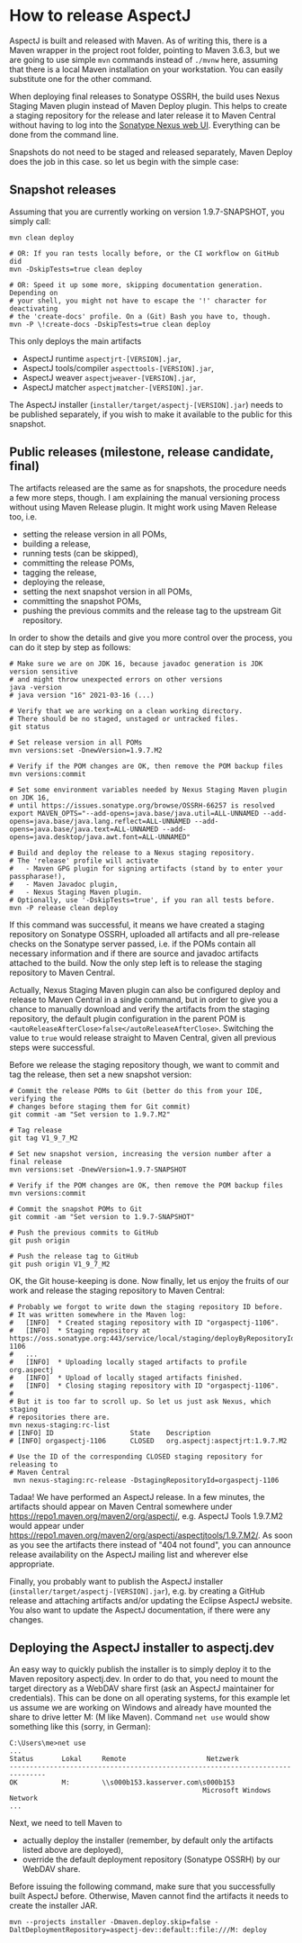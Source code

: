 # How to release AspectJ

AspectJ is built and released with Maven. As of writing this, there is a Maven wrapper in the project root folder,
pointing to Maven 3.6.3, but we are going to use simple `mvn` commands instead of `./mvnw` here, assuming that there is
a local Maven installation on your workstation. You can easily substitute one for the other command.

When deploying final releases to Sonatype OSSRH, the build uses Nexus Staging Maven plugin instead of Maven Deploy
plugin. This helps to create a staging repository for the release and later release it to Maven Central without having
to log into the [Sonatype Nexus web UI](https://oss.sonatype.org/). Everything can be done from the command line.

Snapshots do not need to be staged and released separately, Maven Deploy does the job in this case. so let us begin with
the simple case:

## Snapshot releases

Assuming that you are currently working on version 1.9.7-SNAPSHOT, you simply call:

```shell
mvn clean deploy 

# OR: If you ran tests locally before, or the CI workflow on GitHub did 
mvn -DskipTests=true clean deploy 

# OR: Speed it up some more, skipping documentation generation. Depending on
# your shell, you might not have to escape the '!' character for deactivating
# the 'create-docs' profile. On a (Git) Bash you have to, though.
mvn -P \!create-docs -DskipTests=true clean deploy 
```

This only deploys the main artifacts
  - AspectJ runtime `aspectjrt-[VERSION].jar`,
  - AspectJ tools/compiler `aspecttools-[VERSION].jar`,
  - AspectJ weaver `aspectjweaver-[VERSION].jar`,
  - AspectJ matcher `aspectjmatcher-[VERSION].jar`.

The AspectJ installer (`installer/target/aspectj-[VERSION].jar`) needs to be published separately, if you wish to make
it available to the public for this snapshot.

## Public releases (milestone, release candidate, final)

The artifacts released are the same as for snapshots, the procedure needs a few more steps, though. I am explaining the
manual versioning process without using Maven Release plugin. It might work using Maven Release too, i.e.
  - setting the release version in all POMs,
  - building a release,
  - running tests (can be skipped),
  - committing the release POMs,
  - tagging the release,
  - deploying the release,
  - setting the next snapshot version in all POMs,
  - committing the snapshot POMs,
  - pushing the previous commits and the release tag to the upstream Git repository.

In order to show the details and give you more control over the process, you can do it step by step as follows:

```shell
# Make sure we are on JDK 16, because javadoc generation is JDK version sensitive
# and might throw unexpected errors on other versions
java -version
# java version "16" 2021-03-16 (...)

# Verify that we are working on a clean working directory.
# There should be no staged, unstaged or untracked files.
git status

# Set release version in all POMs
mvn versions:set -DnewVersion=1.9.7.M2

# Verify if the POM changes are OK, then remove the POM backup files
mvn versions:commit

# Set some environment variables needed by Nexus Staging Maven plugin on JDK 16,
# until https://issues.sonatype.org/browse/OSSRH-66257 is resolved
export MAVEN_OPTS="--add-opens=java.base/java.util=ALL-UNNAMED --add-opens=java.base/java.lang.reflect=ALL-UNNAMED --add-opens=java.base/java.text=ALL-UNNAMED --add-opens=java.desktop/java.awt.font=ALL-UNNAMED"

# Build and deploy the release to a Nexus staging repository.
# The 'release' profile will activate
#   - Maven GPG plugin for signing artifacts (stand by to enter your passpharase!),
#   - Maven Javadoc plugin,
#   - Nexus Staging Maven plugin.
# Optionally, use '-DskipTests=true', if you ran all tests before.
mvn -P release clean deploy
```

If this command was successful, it means we have created a staging repository on Sonatype OSSRH, uploaded all artifacts
and all pre-release checks on the Sonatype server passed, i.e. if the POMs contain all necessary information and if
there are source and javadoc artifacts attached to the build. Now the only step left is to release the staging
repository to Maven Central.  

Actually, Nexus Staging Maven plugin can also be configured deploy and release to Maven Central in a single command, but
in order to give you a chance to manually download and verify the artifacts from the staging repository, the default
plugin configuration in the parent POM is `<autoReleaseAfterClose>false</autoReleaseAfterClose>`. Switching the value to
`true` would release straight to Maven Central, given all previous steps were successful. 

Before we release the staging repository though, we want to commit and tag the release, then set a new snapshot version:

```shell
# Commit the release POMs to Git (better do this from your IDE, verifying the
# changes before staging them for Git commit)
git commit -am "Set version to 1.9.7.M2"

# Tag release
git tag V1_9_7_M2

# Set new snapshot version, increasing the version number after a final release
mvn versions:set -DnewVersion=1.9.7-SNAPSHOT

# Verify if the POM changes are OK, then remove the POM backup files
mvn versions:commit

# Commit the snapshot POMs to Git
git commit -am "Set version to 1.9.7-SNAPSHOT"

# Push the previous commits to GitHub
git push origin

# Push the release tag to GitHub
git push origin V1_9_7_M2
```

OK, the Git house-keeping is done. Now finally, let us enjoy the fruits of our work and release the staging repository
to Maven Central:

```shell
# Probably we forgot to write down the staging repository ID before.
# It was written somewhere in the Maven log:
#   [INFO]  * Created staging repository with ID "orgaspectj-1106".
#   [INFO]  * Staging repository at https://oss.sonatype.org:443/service/local/staging/deployByRepositoryId/orgaspectj-1106
#   ...
#   [INFO]  * Uploading locally staged artifacts to profile org.aspectj
#   [INFO]  * Upload of locally staged artifacts finished.
#   [INFO]  * Closing staging repository with ID "orgaspectj-1106".
#
# But it is too far to scroll up. So let us just ask Nexus, which staging
# repositories there are.
mvn nexus-staging:rc-list
# [INFO] ID                   State    Description
# [INFO] orgaspectj-1106      CLOSED   org.aspectj:aspectjrt:1.9.7.M2

# Use the ID of the corresponding CLOSED staging repository for releasing to
# Maven Central
 mvn nexus-staging:rc-release -DstagingRepositoryId=orgaspectj-1106
```

Tadaa! We have performed an AspectJ release. In a few minutes, the artifacts should appear on Maven Central somewhere
under https://repo1.maven.org/maven2/org/aspectj/, e.g. AspectJ Tools 1.9.7.M2 would appear under
https://repo1.maven.org/maven2/org/aspectj/aspectjtools/1.9.7.M2/. As soon as you see the artifacts there instead of
"404 not found", you can announce release availability on the AspectJ mailing list and wherever else appropriate.

Finally, you probably want to publish the AspectJ installer (`installer/target/aspectj-[VERSION].jar`), e.g. by creating a
GitHub release and attaching artifacts and/or updating the Eclipse AspectJ website. You also want to update the AspectJ
documentation, if there were any changes.

## Deploying the AspectJ installer to aspectj.dev

An easy way to quickly publish the installer is to simply deploy it to the Maven repository aspectj.dev. In order to do
that, you need to mount the target directory as a WebDAV share first (ask an AspectJ maintainer for credentials). This
can be done on all operating systems, for this example let us assume we are working on Windows and already have mounted
the share to drive letter M: (M like Maven). Command `net use` would show something like this (sorry, in German):

```text
C:\Users\me>net use
...
Status       Lokal     Remote                    Netzwerk
-------------------------------------------------------------------------------
OK           M:        \\s000b153.kasserver.com\s000b153
                                                Microsoft Windows Network
...
```

Next, we need to tell Maven to
  - actually deploy the installer (remember, by default only the artifacts listed above are deployed),
  - override the default deployment repository (Sonatype OSSRH) by our WebDAV share.

Before issuing the following command, make sure that you successfully built AspectJ before. Otherwise, Maven cannot find
the artifacts it needs to create the installer JAR.

```shell
mvn --projects installer -Dmaven.deploy.skip=false -DaltDeploymentRepository=aspectj-dev::default::file:///M: deploy
```
